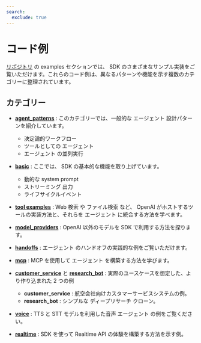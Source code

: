 ```yaml
---
search:
  exclude: true
---
```

# コード例

[リポジトリ](https://github.com/openai/openai-agents-python/tree/main/examples) の examples セクションでは、 SDK のさまざまなサンプル実装をご覧いただけます。これらのコード例は、異なるパターンや機能を示す複数のカテゴリーに整理されています。

## カテゴリー

- **[agent_patterns](https://github.com/openai/openai-agents-python/tree/main/examples/agent_patterns)** :
  このカテゴリーでは、一般的な エージェント 設計パターンを紹介しています。

    - 決定論的ワークフロー  
    - ツールとしての エージェント  
    - エージェント の並列実行  

- **[basic](https://github.com/openai/openai-agents-python/tree/main/examples/basic)** :
  ここでは、 SDK の基本的な機能を取り上げています。

    - 動的な system prompt  
    - ストリーミング 出力  
    - ライフサイクルイベント  

- **[tool examples](https://github.com/openai/openai-agents-python/tree/main/examples/tools)** :
  Web 検索 や ファイル検索 など、 OpenAI がホストするツールの実装方法と、それらを エージェント に統合する方法を学べます。

- **[model_providers](https://github.com/openai/openai-agents-python/tree/main/examples/model_providers)** :
  OpenAI 以外のモデルを SDK で利用する方法を探ります。

- **[handoffs](https://github.com/openai/openai-agents-python/tree/main/examples/handoffs)** :
  エージェント のハンドオフの実践的な例をご覧いただけます。

- **[mcp](https://github.com/openai/openai-agents-python/tree/main/examples/mcp)** :
  MCP を使用して エージェント を構築する方法を学びます。

- **[customer_service](https://github.com/openai/openai-agents-python/tree/main/examples/customer_service)** と **[research_bot](https://github.com/openai/openai-agents-python/tree/main/examples/research_bot)** :
  実際のユースケースを想定した、より作り込まれた 2 つの例

    - **customer_service** : 航空会社向けカスタマーサービスシステムの例。  
    - **research_bot** : シンプルな ディープリサーチ クローン。  

- **[voice](https://github.com/openai/openai-agents-python/tree/main/examples/voice)** :
  TTS と STT モデルを利用した音声 エージェント の例をご覧ください。

- **[realtime](https://github.com/openai/openai-agents-python/tree/main/examples/realtime)** :
  SDK を使って Realtime API の体験を構築する方法を示す例。